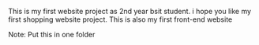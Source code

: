 This is my first website project as 2nd year bsit student. 
i hope you like my first shopping website project.
This is also my first front-end website


Note: Put this in one folder 
